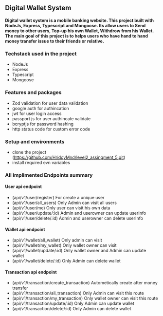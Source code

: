 
## Digital Wallet System

#### Digital wallet system is a mobile banking website. This project built with NodeJs, Express, Typescript and Mongoose. Its allow users to Send money to other users, Top-up his own Wallet, Withdrow from his Wallet. The main goal of this project is to helps users who have hand to hand money transfer issue to their friends or relative.

### Techstack used in the project 
   * NodeJs
   * Express
   * Typescript
   * Mongoose


### Features and packages
   * Zod validation for user data validation
   * google auth for authincation
   * jwt for user login access
   * passport js for user authincate validate
   * bcryptjs for password hashing
   * http status code for custom error code

### Setup  and environments
  * clone  the project (https://github.com/HridoyMnd/level2_assingment_5.git)
  * install required evn variables 


### All implimented Endpoints summary
 #### User api endpoint
 * (api/v1/user/register) For create a unique user 
 * (api/v1/user/all_users) Only Admin can visit all users 
 * (api/v1/user/me) Only user can visit his own data 
 * (api/v1/user/update/:id) Admin and userowner can update userInfo 
 * (api/v1/user/delete/:id) Admin and userowner can delete userInfo 

#### Wallet api endpoint
 * (api/v1/wallet/all_wallet) Only admin can visit 
 * (api/v1/wallet/my_wallet) Only wallet owner can visit 
 * (api/v1/wallet/update/:id) Only wallet owner and Admin can update wallet 
 * (api/v1/wallet/delete/:id) Only Admin can delete wallet 

#### Transaction api endpoint
 * (api/v1/transaction/create_transaction) Autometically create after money transfer
 * (api/v1/transaction/all_transaction) Only Admin can visit this route
 * (api/v1/transaction/my_transaction) Only wallet owner can visit this route
 * (api/v1/transaction/update/:id) Only Admin can update wallet 
 * (api/v1/transaction/delete/:id) Only Admin can delete wallet 